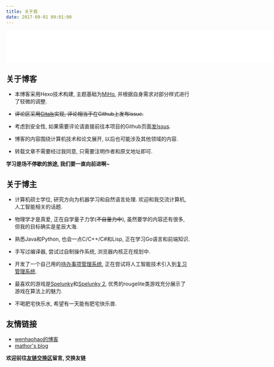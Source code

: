 ```yaml
---
title: 关于我
date: 2017-09-01 09:01:00
---
```


<iframe frameborder="no" border="0" marginwidth="0" marginheight="0" width=888 height=86 src="//music.163.com/outchain/player?type=2&id=492101540&auto=1&height=66"></iframe>

关于博客
-----------

- 本博客采用Hexo技术构建, 主题基础为[MiHo](https://github.com/wongminho/hexo-theme-miho), 并根据自身需求对部分样式进行了轻微的调整.

- ~~评论区采用[Gitalk](https://github.com/gitalk/gitalk)实现, 评论相当于在Github上发布issue.~~
- 考虑到安全性, 如果需要评论请直接前往本项目的Github页面[发Issus](https://github.com/LiZeC123/Blog/issues).

- 博客的内容围绕计算机技术和论文展开, 以后也可能涉及其他领域的内容.

- 转载文章不需要经过我同意, 只需要注明作者和原文地址即可.

**学习是场不停歇的旅途, 我们要一直向前进啊~**

关于博主
-----------

- 计算机硕士学位, 研究方向为机器学习和自然语言处理. 欢迎和我交流计算机, 人工智能相关的话题.

- 物理学才是真爱, 正在自学量子力学(~~不自量力中~~), 虽然要学的内容还有很多, 但我的目标确实是星辰大海.

- 熟悉Java和Python, 也会一点C/C++/C#和Lisp, 正在学习Go语言和前端知识.

- 手写过编译器, 尝试过自制操作系统, 浏览器内核正在规划中.

- 开发了一个自己用的[待办事项管理系统](https://github.com/LiZeC123/SmartTodo), 正在尝试将人工智能技术引入到[复习管理系统](https://github.com/LiZeC123/SmartReview).

- 最喜欢的游戏是[Spelunky](https://store.steampowered.com/app/239350/Spelunky/)和[Spelunky 2](https://store.steampowered.com/app/418530/Spelunky_2/), 优秀的rougelite类游戏充分展示了游戏在算法上的魅力.

- 不喝肥宅快乐水, 希望有一天能有肥宅快乐兽.


友情链接
------------

- [wenhaohao的博客](https://whh.plus/)
- [mathor's blog](https://wmathor.com/)

**欢迎前往[友链交换区](https://github.com/LiZeC123/Blog/issues/14)留言, 交换友链**